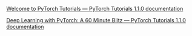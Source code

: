 
[Welcome to PyTorch Tutorials — PyTorch Tutorials 1.1.0 documentation](https://pytorch.org/tutorials/)



[Deep Learning with PyTorch: A 60 Minute Blitz — PyTorch Tutorials 1.1.0 documentation](https://pytorch.org/tutorials/beginner/deep_learning_60min_blitz.html)
